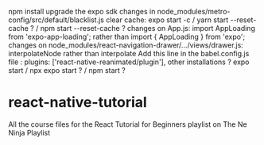 npm install
upgrade the expo sdk
changes in node_modules/metro-config/src/default/blacklist.js
clear cache: expo start -c / yarn start --reset-cache ? / npm start --reset-cache ?
changes on App.js: import AppLoading from 'expo-app-loading'; rather than import { AppLoading } from 'expo';
changes on node_modules/react-navigation-drawer/.../views/drawer.js:  interpolateNode rather than interpolate
Add this line in the babel.config.js file : plugins: ['react-native-reanimated/plugin'],
other installations ?
expo start / npx expo start ? / npm start ?

# react-native-tutorial
All the course files for the React Tutorial for Beginners playlist on The Ne Ninja Playlist
